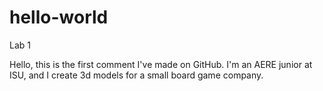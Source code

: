 # hello-world
Lab 1

Hello, this is the first comment I've made on GitHub. 
I'm an AERE junior at ISU, and I create 3d models for a small board game company. 

